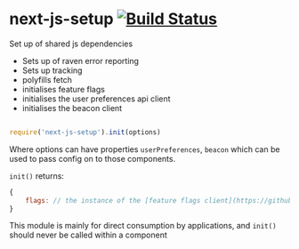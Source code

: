 # next-js-setup [![Build Status](https://travis-ci.org/Financial-Times/next-js-setup.svg?branch=js)](https://travis-ci.org/Financial-Times/next-js-setup)

Set up of shared js dependencies

 - Sets up of raven error reporting
 - Sets up tracking
 - polyfills fetch
 - initialises feature flags
 - initialises the user preferences api client
 - initialises the beacon client

 ```js

 require('next-js-setup').init(options)

 ```

 Where options can have properties `userPreferences`, `beacon` which can be used to pass config on to those components.

`init()` returns:

```javascript
{
	flags: // the instance of the [feature flags client](https://github.com/Financial-Times/next-feature-flags-client) in use by the client side code
}
```

This module is mainly for direct consumption by applications, and `init()` should never be called within a component
